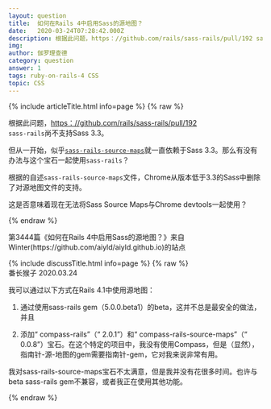 ```yaml
---
layout: question
title:  如何在Rails 4中启用Sass的源地图？
date:   2020-03-24T07:28:42.000Z
description: 根据此问题，https：//github.com/rails/sass-rails/pull/192 sass-rails尚不支持Sass 3.3。但...
img: 
author: 伽罗理查德
category: question
answer: 1
tags: ruby-on-rails-4 CSS
topic: CSS
---
```

<div class="article-root">
  <div class="article">
    {% include articleTitle.html info=page %}
    {% raw %}
    <div class="article-content"><p><font style="vertical-align: inherit;"><font style="vertical-align: inherit;">根据此问题，</font></font><a href="https://github.com/rails/sass-rails/pull/192"><font style="vertical-align: inherit;"><font style="vertical-align: inherit;">https：//github.com/rails/sass-rails/pull/192</font></font></a> <br><code>sass-rails</code><font style="vertical-align: inherit;"><font style="vertical-align: inherit;">尚不支持Sass 3.3。</font></font></p>

<p><font style="vertical-align: inherit;"><font style="vertical-align: inherit;">但从一开始，似乎</font></font><a href="https://github.com/vhyza/sass-rails-source-maps"><code>sass-rails-source-maps</code></a><font style="vertical-align: inherit;"><font style="vertical-align: inherit;">就一直依赖于Sass 3.3。</font><font style="vertical-align: inherit;">那么有没有办法与这个宝石一起使用</font></font><code>sass-rails</code><font style="vertical-align: inherit;"><font style="vertical-align: inherit;">？</font></font></p>

<p><font style="vertical-align: inherit;"><font style="vertical-align: inherit;">根据的自述</font></font><code>sass-rails-source-maps</code><font style="vertical-align: inherit;"><font style="vertical-align: inherit;">文件，Chrome从版本低于3.3的Sass中删除了对源地图文件的支持。</font></font></p>

<p><font style="vertical-align: inherit;"><font style="vertical-align: inherit;">这是否意味着现在无法将Sass Source Maps与Chrome devtools一起使用？</font></font></p></div>
    {% endraw %}
  </div>
  <p class="winter_mark">第3444篇《如何在Rails 4中启用Sass的源地图？》来自Winter(https://github.com/aiyld/aiyld.github.io)的站点</p>
  <div class="discuss-wrapper">
    {% include discussTitle.html info=page %}
    {% raw %}
    <div class="discuss-list">
    <div class="discuss-item">
        <div class="discuss-parent">
          <div class="discuss-meta">
            <span class="discuss-user">番长猴子</span>
            <span class="discuss-time">2020.03.24</span>
          </div>
          <div class="discuss-comment"><p><font style="vertical-align: inherit;"><font style="vertical-align: inherit;">我可以通过以下方式在Rails 4.1中使用源地图： </font></font></p>

<ol>
<li><p><font style="vertical-align: inherit;"><font style="vertical-align: inherit;">通过使用sass-rails gem（5.0.0.beta1）的beta，这并不总是最安全的做法，并且 </font></font></p></li>
<li><p><font style="vertical-align: inherit;"><font style="vertical-align: inherit;">添加“ compass-rails”（“ 2.0.1”）和“ compass-rails-source-maps”（“ 0.0.8”）宝石。</font><font style="vertical-align: inherit;">在这个特定的项目中，我没有使用Compass，但是（显然），指南针-源-地图的gem需要指南针-gem，它对我来说非常有用。</font></font></p></li>
</ol>

<p><font style="vertical-align: inherit;"><font style="vertical-align: inherit;">我对sass-rails-source-maps宝石不太满意，但是我并没有花很多时间。</font><font style="vertical-align: inherit;">也许与beta sass-rails gem不兼容，或者我正在使用其他功能。</font></font></p></div>
        </div></div>
    </div>
    {% endraw %}
  </div>
<div>
